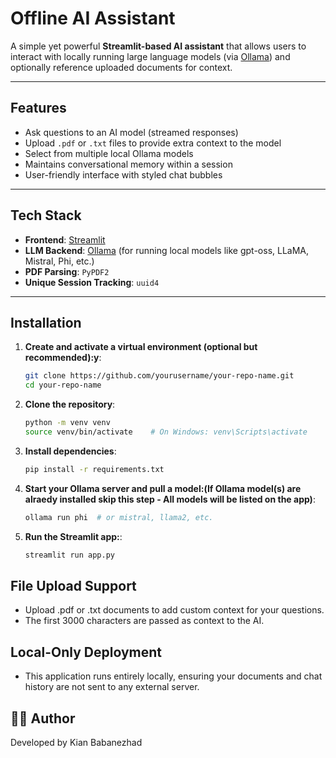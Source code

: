 # Offline AI Assistant

A simple yet powerful **Streamlit-based AI assistant** that allows users to interact with locally running large language models (via [Ollama](https://ollama.com)) and optionally reference uploaded documents for context.

---

## Features

- Ask questions to an AI model (streamed responses)
- Upload `.pdf` or `.txt` files to provide extra context to the model
- Select from multiple local Ollama models
- Maintains conversational memory within a session
- User-friendly interface with styled chat bubbles

---

## Tech Stack

- **Frontend**: [Streamlit](https://streamlit.io/)
- **LLM Backend**: [Ollama](https://ollama.com/) (for running local models like gpt-oss, LLaMA, Mistral, Phi, etc.)
- **PDF Parsing**: `PyPDF2`
- **Unique Session Tracking**: `uuid4`

---

## Installation

1. **Create and activate a virtual environment (optional but recommended):y**:
   ```bash
   git clone https://github.com/yourusername/your-repo-name.git
   cd your-repo-name

2. **Clone the repository**:
   ```bash
   python -m venv venv
   source venv/bin/activate    # On Windows: venv\Scripts\activate

3. **Install dependencies**:
   ```bash
   pip install -r requirements.txt

4. **Start your Ollama server and pull a model:(If Ollama model(s) are alraedy installed skip this step - All models will be listed on the app)**:
   ```bash
   ollama run phi  # or mistral, llama2, etc.

5. **Run the Streamlit app:**:
   ```bash
   streamlit run app.py

## File Upload Support
- Upload .pdf or .txt documents to add custom context for your questions.
- The first 3000 characters are passed as context to the AI.

## Local-Only Deployment
- This application runs entirely locally, ensuring your documents and chat history are not sent to any external server.


## 🙋‍♂️ Author
Developed by Kian Babanezhad
